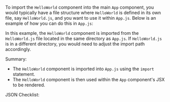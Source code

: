 To import the `HelloWorld` component into the main `App` component, you would typically have a file structure where `HelloWorld` is defined in its own file, say `HelloWorld.js`, and you want to use it within `App.js`. Below is an example of how you can do this in `App.js`:


In this example, the `HelloWorld` component is imported from the `HelloWorld.js` file located in the same directory as `App.js`. If `HelloWorld.js` is in a different directory, you would need to adjust the import path accordingly.

Summary:
- The `HelloWorld` component is imported into `App.js` using the `import` statement.
- The `HelloWorld` component is then used within the `App` component's JSX to be rendered.

JSON Checklist: